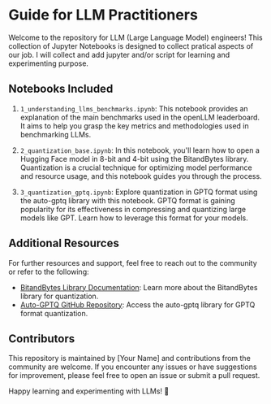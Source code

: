 # Guide for LLM Practitioners

Welcome to the repository for LLM (Large Language Model) engineers! This collection of Jupyter Notebooks is designed to collect pratical aspects of our job. 
I will collect and add jupyter and/or script for learning and experimenting purpose. 

## Notebooks Included

1. `1_understanding_llms_benchmarks.ipynb`: This notebook provides an explanation of the main benchmarks used in the openLLM leaderboard. It aims to help you grasp the key metrics and methodologies used in benchmarking LLMs.


2. `2_quantization_base.ipynb`: In this notebook, you'll learn how to open a Hugging Face model in 8-bit and 4-bit using the BitandBytes library. Quantization is a crucial technique for optimizing model performance and resource usage, and this notebook guides you through the process.

3. `3_quantization_gptq.ipynb`: Explore quantization in GPTQ format using the auto-gptq library with this notebook. GPTQ format is gaining popularity for its effectiveness in compressing and quantizing large models like GPT. Learn how to leverage this format for your models.

## Additional Resources

For further resources and support, feel free to reach out to the community or refer to the following:

- [BitandBytes Library Documentation](https://github.com/TimDettmers/bitsandbytes): Learn more about the BitandBytes library for quantization.
- [Auto-GPTQ GitHub Repository](hhttps://github.com/AutoGPTQ/AutoGPTQ): Access the auto-gptq library for GPTQ format quantization.

## Contributors

This repository is maintained by [Your Name] and contributions from the community are welcome. If you encounter any issues or have suggestions for improvement, please feel free to open an issue or submit a pull request.

Happy learning and experimenting with LLMs! 🚀